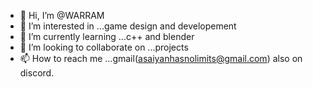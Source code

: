 - 👋 Hi, I’m @WARRAM
- 👀 I’m interested in ...game design and developement
- 🌱 I’m currently learning ...c++ and blender
- 💞️ I’m looking to collaborate on ...projects
- 📫 How to reach me ...gmail(asaiyanhasnolimits@gmail.com) also on discord.

<!---
WARRAM/WARRAM is a ✨ special ✨ repository because its `README.md` (this file) appears on your GitHub profile.
You can click the Preview link to take a look at your changes.
--->
